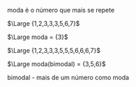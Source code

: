 moda é o número que mais se repete

$\Large {1,2,3,3,3,5,6,7}$

$\Large moda = {3}$

$\Large {1,2,3,3,3,5,5,5,6,6,6,7}$

$\Large moda(bimodal) = {3,5,6}$

bimodal - mais de um número como moda
